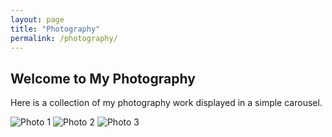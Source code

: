 ```yaml
---
layout: page
title: "Photography"
permalink: /photography/
---
```


## Welcome to My Photography

Here is a collection of my photography work displayed in a simple carousel.

<div class="carousel">
  <img src="/assets/images/photo1.jpg" alt="Photo 1">
  <img src="/assets/images/photo2.jpg" alt="Photo 2">
  <img src="/assets/images/photo3.jpg" alt="Photo 3">
</div>

